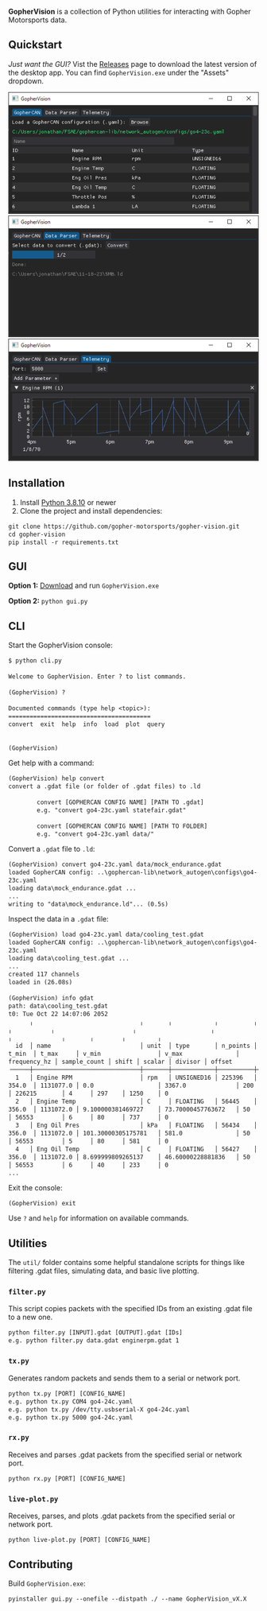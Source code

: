 **GopherVision** is a collection of Python utilities for interacting with Gopher Motorsports data.

## Quickstart

_Just want the GUI?_ Vist the [Releases](https://github.com/gopher-motorsports/gopher-vision/releases) page to download the latest version of the desktop app. You can find `GopherVision.exe` under the "Assets" dropdown.

![](img/gcan.png)
![](img/parser.png)
![](img/telemetry.png)

## Installation

1. Install [Python 3.8.10](https://www.python.org/downloads/) or newer
2. Clone the project and install dependencies:
```
git clone https://github.com/gopher-motorsports/gopher-vision.git
cd gopher-vision
pip install -r requirements.txt
```

## GUI

**Option 1:** [Download](https://github.com/gopher-motorsports/gopher-vision/releases) and run `GopherVision.exe`

**Option 2:** `python gui.py`

## CLI

Start the GopherVision console:
```console
$ python cli.py

Welcome to GopherVision. Enter ? to list commands.

(GopherVision) ?

Documented commands (type help <topic>):
========================================
convert  exit  help  info  load  plot  query


(GopherVision)
```

Get help with a command:
```console
(GopherVision) help convert
convert a .gdat file (or folder of .gdat files) to .ld

        convert [GOPHERCAN CONFIG NAME] [PATH TO .gdat]
        e.g. "convert go4-23c.yaml statefair.gdat"

        convert [GOPHERCAN CONFIG NAME] [PATH TO FOLDER]
        e.g. "convert go4-23c.yaml data/"
```

Convert a `.gdat` file to `.ld`:
```console
(GopherVision) convert go4-23c.yaml data/mock_endurance.gdat
loaded GopherCAN config: ..\gophercan-lib\network_autogen\configs\go4-23c.yaml
loading data\mock_endurance.gdat ...
...
writing to "data\mock_endurance.ld"... (0.5s)
```

Inspect the data in a `.gdat` file:
```console
(GopherVision) load go4-23c.yaml data/cooling_test.gdat
loaded GopherCAN config: ..\gophercan-lib\network_autogen\configs\go4-23c.yaml
loading data\cooling_test.gdat ...
...
created 117 channels
loaded in (26.08s)

(GopherVision) info gdat
path: data\cooling_test.gdat
t0: Tue Oct 22 14:07:06 2052
      ╷                              ╷       ╷            ╷          ╷        ╷           ╷                      ╷                     ╷              ╷              ╷       ╷        ╷         ╷
  id  │ name                         │ unit  │ type       │ n_points │ t_min  │ t_max     │ v_min                │ v_max               │ frequency_hz │ sample_count │ shift │ scalar │ divisor │ offset  
╶─────┼──────────────────────────────┼───────┼────────────┼──────────┼────────┼───────────┼──────────────────────┼─────────────────────┼──────────────┼──────────────┼───────┼────────┼─────────┼────────╴
  1   │ Engine RPM                   │ rpm   │ UNSIGNED16 │ 225396   │ 354.0  │ 1131077.0 │ 0.0                  │ 3367.0              │ 200          │ 226215       │ 4     │ 297    │ 1250    │ 0
  2   │ Engine Temp                  │ C     │ FLOATING   │ 56445    │ 356.0  │ 1131072.0 │ 9.100000381469727    │ 73.70000457763672   │ 50           │ 56553        │ 6     │ 80     │ 737     │ 0
  3   │ Eng Oil Pres                 │ kPa   │ FLOATING   │ 56434    │ 356.0  │ 1131072.0 │ 101.30000305175781   │ 581.0               │ 50           │ 56553        │ 5     │ 80     │ 581     │ 0
  4   │ Eng Oil Temp                 │ C     │ FLOATING   │ 56427    │ 356.0  │ 1131072.0 │ 8.699999809265137    │ 46.60000228881836   │ 50           │ 56553        │ 6     │ 40     │ 233     │ 0
...
```

Exit the console:
```console
(GopherVision) exit
```

Use `?` and `help` for information on available commands.

## Utilities

The `util/` folder contains some helpful standalone scripts for things like filtering .gdat files, simulating data, and basic live plotting.

### `filter.py`

This script copies packets with the specified IDs from an existing .gdat file to a new one.
```
python filter.py [INPUT].gdat [OUTPUT].gdat [IDs]
e.g. python filter.py data.gdat enginerpm.gdat 1
```

### `tx.py`

Generates random packets and sends them to a serial or network port.
```
python tx.py [PORT] [CONFIG_NAME]
e.g. python tx.py COM4 go4-24c.yaml
e.g. python tx.py /dev/tty.usbserial-X go4-24c.yaml
e.g. python tx.py 5000 go4-24c.yaml
```

### `rx.py`

Receives and parses .gdat packets from the specified serial or network port.
```
python rx.py [PORT] [CONFIG_NAME]
```

### `live-plot.py`

Receives, parses, and plots .gdat packets from the specified serial or network port.
```
python live-plot.py [PORT] [CONFIG_NAME]
```

## Contributing

Build `GopherVision.exe`:
```
pyinstaller gui.py --onefile --distpath ./ --name GopherVision_vX.X
```
